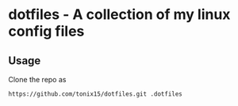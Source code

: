 # dotfiles - A collection of my linux config files
Usage
-----
Clone the repo as 

`https://github.com/tonix15/dotfiles.git .dotfiles`
